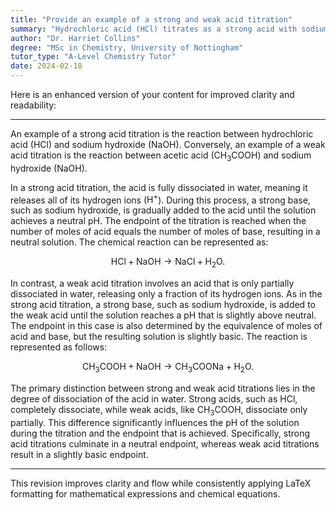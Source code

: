 ```yaml
---
title: "Provide an example of a strong and weak acid titration"
summary: "Hydrochloric acid (HCl) titrates as a strong acid with sodium hydroxide (NaOH), while acetic acid (CH3COOH) represents a weak acid titration with the same base."
author: "Dr. Harriet Collins"
degree: "MSc in Chemistry, University of Nottingham"
tutor_type: "A-Level Chemistry Tutor"
date: 2024-02-18
---
```


Here is an enhanced version of your content for improved clarity and readability:

---

An example of a strong acid titration is the reaction between hydrochloric acid ($\text{HCl}$) and sodium hydroxide ($\text{NaOH}$). Conversely, an example of a weak acid titration is the reaction between acetic acid ($\text{CH}_3\text{COOH}$) and sodium hydroxide ($\text{NaOH}$).

In a strong acid titration, the acid is fully dissociated in water, meaning it releases all of its hydrogen ions ($\text{H}^+$). During this process, a strong base, such as sodium hydroxide, is gradually added to the acid until the solution achieves a neutral pH. The endpoint of the titration is reached when the number of moles of acid equals the number of moles of base, resulting in a neutral solution. The chemical reaction can be represented as:

$$
\text{HCl} + \text{NaOH} \rightarrow \text{NaCl} + \text{H}_2\text{O}.
$$

In contrast, a weak acid titration involves an acid that is only partially dissociated in water, releasing only a fraction of its hydrogen ions. As in the strong acid titration, a strong base, such as sodium hydroxide, is added to the weak acid until the solution reaches a pH that is slightly above neutral. The endpoint in this case is also determined by the equivalence of moles of acid and base, but the resulting solution is slightly basic. The reaction is represented as follows:

$$
\text{CH}_3\text{COOH} + \text{NaOH} \rightarrow \text{CH}_3\text{COONa} + \text{H}_2\text{O}.
$$

The primary distinction between strong and weak acid titrations lies in the degree of dissociation of the acid in water. Strong acids, such as $\text{HCl}$, completely dissociate, while weak acids, like $\text{CH}_3\text{COOH}$, dissociate only partially. This difference significantly influences the pH of the solution during the titration and the endpoint that is achieved. Specifically, strong acid titrations culminate in a neutral endpoint, whereas weak acid titrations result in a slightly basic endpoint.

--- 

This revision improves clarity and flow while consistently applying LaTeX formatting for mathematical expressions and chemical equations.
    